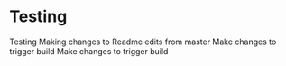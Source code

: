 # Testing
Testing
Making changes to Readme edits from master
Make changes to trigger build
Make changes to trigger build
